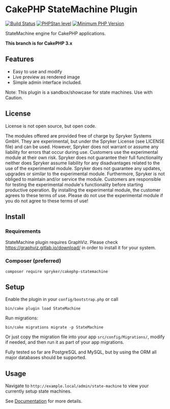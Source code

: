 #  CakePHP StateMachine Plugin

[![Build Status](https://travis-ci.com/spryker/cakephp-statemachine.svg?branch=master)](https://travis-ci.com/spryker/cakephp-statemachine)
[![PHPStan level](https://img.shields.io/badge/style-level%207-brightgreen.svg?style=flat-square&label=phpstan)](https://github.com/phpstan/phpstan)
[![Minimum PHP Version](https://img.shields.io/badge/php-%3E%3D%207.1-8892BF.svg)](https://php.net/)

StateMachine engine for CakePHP applications.

**This branch is for CakePHP 3.x**

## Features

- Easy to use and modify
- Live preview as rendered image
- Simple admin interface included.

Note: This plugin is a sandbox/showcase for state machines.
Use with Caution.

## License

License is not open source, but open code.

The modules offered are provided free of charge by Spryker Systems GmbH. They are experimental, but under the Spryker License (see LICENSE file) and can be used. However, Spryker does not warrant or assume any liability for errors that occur during use. Customers use the experimental module at their own risk. Spryker does not guarantee their full functionality neither does Spryker assume liability for any disadvantages related to the use of the experimental module. Spryker does not guarantee any updates, upgrades or similar to the experimental module. Furthermore, Spryker is not obliged to maintain and/or service the module. Customers are responsible for testing the experimental module's functionality before starting productive operation. By installing the experimental module, the customer agrees to these terms of use. Please do not use the experimental module if you do not agree to these terms of use!

## Install

### Requirements

StateMachine plugin requires GraphViz. 
Please check https://graphviz.gitlab.io/download/ in order to install it for your system.

### Composer (preferred)
```
composer require spryker/cakephp-statemachine
```

## Setup
Enable the plugin in your `config/bootstrap.php` or call
```
bin/cake plugin load StateMachine
```

Run migrations:
```
bin/cake migrations migrate -p StateMachine
```
Or just copy the migration file into your app `src/config/Migrations/`, modify if needed, and then run it as part of your app migrations.

Fully tested so far are PostgreSQL and MySQL, but by using the ORM all major databases should be supported.

## Usage

Navigate to `http://example.local/admin/state-machine` to view your currently setup state machines.

See [Documentation](/docs) for more details.
